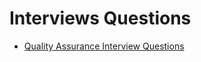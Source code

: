 # Interviews Questions

- [Quality Assurance Interview Questions](https://github.com/ricardo-jnunes/interviews-questions/blob/main/qa.md)
